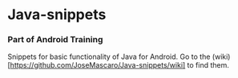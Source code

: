 # Java-snippets
### Part of Android Training

Snippets for basic functionality of Java for Android. Go to the (wiki)[https://github.com/JoseMascaro/Java-snippets/wiki] to find them.
